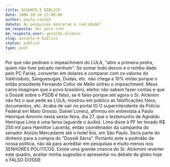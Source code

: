 ```yaml
---
title: ASSUNTO É BIBLICO
date: 2006-10-26 21:00:00
author: paulo.rocha2
debate: As pesquisas mascaram a realidade?
em_resposta: Ver para crer
em_resposta_user: geraldo.alckmin
slug: assunto-e-biblico
status: publish 
type: post
---
```


Por que não pediram o impeachment do LULA, "atire a primeira pedra, quem não tiver pecado nenhum".
Se somar todo desvio e o rombo dado pelo PC Farias, converter em dolares e comparar com os valores do Valérioduto, Sanguesugas, Dudas, etc. não chega a 10% então porque o então presidente Fernando Collor de Mello sofreu o impeachment.
Meus caros imaginam que o povo brasileiro, eleitor não sabem fazer contas e que o Dossiê sobre o PSDB é falso, se é falso porque até agora o Sr. Alckmim não fez o que pede ao LULA, mostrou em público as falsificações fotos, documentos, etc.
Acaba de sair no portal IG 
O superintendente da Polícia Federal em Mato Grosso, Daniel Lorenz, afirmou em entrevista a Paulo Henrique Amorim nesta sexta-feira, dia 27, que o testemunho de Agnaldo Henrique Lima é uma farsa (aguarde o áudio). Lima disse à PF ter levado R$ 250 mil para Hamilton Lacerda, então coordenador da campanha do senador Aloizio Mercadante até o hotel Íbis, em São Paulo. Seria parte do dinheiro para a compra do "Dossiê Serra". 
Portanto ante a podridão da nossa politica, não dá para acreditar em pesquisas e muito menos nos SENHORES POLITICOS.
Existe uma grande chance do Sr. Alckimim reverter este quadro, aceitar minha sugestão e apresentar no debate da globo hoje o FALSO DOSSIE
